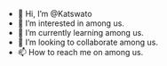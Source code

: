 - 👋 Hi, I’m @Katswato
- 👀 I’m interested in among us.
- 🌱 I’m currently learning among us.
- 💞️ I’m looking to collaborate among us.
- 📫 How to reach me on among us.

<!---
Katswato/Katswato is a ✨ special ✨ repository because its `README.md` (this file) appears on your GitHub profile.
You can click the Preview link to take a look at your changes.
--->
